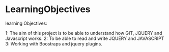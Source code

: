 # LearningObjectives
learning Objectives:

1: The aim of this project is to be able to understand how GIT, JQUERY and Javascript works.
2: To be able to read and write JQUERY and JAVASCRIPT
3: Working with Boostraps and jquery plugins.
